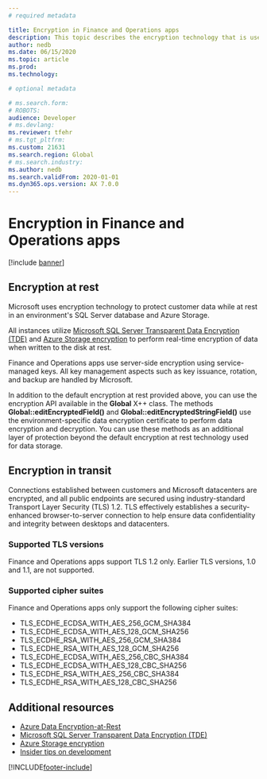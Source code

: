 ```yaml
---
# required metadata

title: Encryption in Finance and Operations apps
description: This topic describes the encryption technology that is used to protect customer data while at rest in an environment's SQL Server database and Azure Storage.
author: nedb
ms.date: 06/15/2020
ms.topic: article
ms.prod: 
ms.technology: 

# optional metadata

# ms.search.form: 
# ROBOTS: 
audience: Developer
# ms.devlang: 
ms.reviewer: tfehr
# ms.tgt_pltfrm: 
ms.custom: 21631
ms.search.region: Global
# ms.search.industry: 
ms.author: nedb
ms.search.validFrom: 2020-01-01
ms.dyn365.ops.version: AX 7.0.0
---
```


# Encryption in Finance and Operations apps

[!include [banner](../includes/banner.md)]

## Encryption at rest

Microsoft uses encryption technology to protect customer data while at rest in an environment's SQL Server database and Azure Storage.

All instances utilize [Microsoft SQL Server Transparent Data Encryption (TDE)](/sql/relational-databases/security/encryption/transparent-data-encryption) and [Azure Storage encryption](/azure/storage/common/storage-service-encryption) to perform real-time encryption of data when written to the disk at rest. 

Finance and Operations apps use server-side encryption using service-managed keys. All key management aspects such as key issuance, rotation, and backup are handled by Microsoft.

In addition to the default encryption at rest provided above, you can use the encryption API available in the **Global** X++ class. The methods **Global::editEncryptedField()** and **Global::editEncryptedStringField()** use the environment-specific data encryption certificate to perform data encryption and decryption. You can use these methods as an additional layer of protection beyond the default encryption at rest technology used for data storage.

## Encryption in transit

Connections established between customers and Microsoft datacenters are encrypted, and all public endpoints are secured using industry-standard Transport Layer Security (TLS) 1.2. TLS effectively establishes a security-enhanced browser-to-server connection to help ensure data confidentiality and integrity between desktops and datacenters. 

### Supported TLS versions

Finance and Operations apps support TLS 1.2 only. Earlier TLS versions, 1.0 and 1.1, are not supported.

### Supported cipher suites

Finance and Operations apps only support the following cipher suites:

* TLS_ECDHE_ECDSA_WITH_AES_256_GCM_SHA384
* TLS_ECDHE_ECDSA_WITH_AES_128_GCM_SHA256
* TLS_ECDHE_RSA_WITH_AES_256_GCM_SHA384
* TLS_ECDHE_RSA_WITH_AES_128_GCM_SHA256
* TLS_ECDHE_ECDSA_WITH_AES_256_CBC_SHA384
* TLS_ECDHE_ECDSA_WITH_AES_128_CBC_SHA256
* TLS_ECDHE_RSA_WITH_AES_256_CBC_SHA384
* TLS_ECDHE_RSA_WITH_AES_128_CBC_SHA256

## Additional resources

* [Azure Data Encryption-at-Rest](/azure/security/fundamentals/encryption-atrest)
* [Microsoft SQL Server Transparent Data Encryption (TDE)](/sql/relational-databases/security/encryption/transparent-data-encryption)
* [Azure Storage encryption](/azure/storage/common/storage-service-encryption)
* [Insider tips on development](https://community.dynamics.com/ax/b/newdynamicsax)


[!INCLUDE[footer-include](../../../includes/footer-banner.md)]